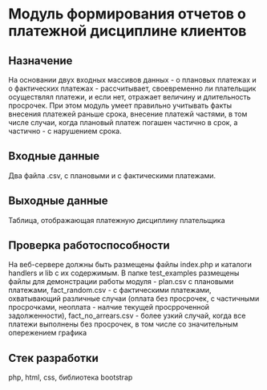 # Модуль формирования отчетов о платежной дисциплине клиентов
## Назначение
На основании двух входных массивов данных - о плановых платежах и о фактических платежах - рассчитывает, своевременно ли плательщик осуществлял платежи, и если нет, отражает величину и длительность просрочек. При этом модуль умеет правильно учитывать факты внесения платежей раньше срока, внесение платежй частями, в том числе случаи, когда плановый платеж погашен частично в срок, а частично - с нарушением срока.
## Входные данные
Два файла .csv, с плановыми и с фактическими платежами.
## Выходные данные
Таблица, отображающая платежную дисциплину плательщика
## Проверка работоспособности
На веб-сервере должны быть размещены файлы index.php и каталоги handlers и lib с их содержимым. В папке test_examples размещены файлы для демонстрации работы модуля - plan.csv с плановыми платежами, fact_random.csv - с фактическими платежами, охватывающий различные случаи (оплата без просрочек, с частичными просрочками, неоплата - налчие текущей просрроченной задолженности), fact_no_arrears.csv - более узкий случай, когда все платежи выполнены без просрочек, в том числе со значительным опережением графика
## Стек разработки
php, html, css, библиотека bootstrap

